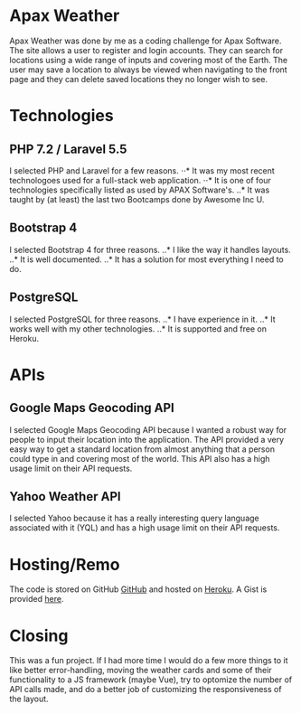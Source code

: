 # Apax Weather
Apax Weather was done by me as a coding challenge for Apax Software. The site allows a user to register and login accounts. They can search for locations using a wide range of inputs and covering most of the Earth. The user may save a location to always be viewed when navigating to the front page and they can delete saved locations they no longer wish to see.

# Technologies
## PHP 7.2 / Laravel 5.5
I selected PHP and Laravel for a few reasons.
⋅⋅* It was my most recent technologoes used for a full-stack web application.
⋅⋅* It is one of four technologies specifically listed as used by APAX Software's.
..* It was taught by (at least) the last two Bootcamps done by Awesome Inc U.

## Bootstrap 4
I selected Bootstrap 4 for three reasons.
..* I like the way it handles layouts.
..* It is well documented.
..* It has a solution for most everything I need to do.

## PostgreSQL
I selected PostgreSQL for three reasons.
..* I have experience in it.
..* It works well with my other technologies.
..* It is supported and free on Heroku.

# APIs
## Google Maps Geocoding API
I selected Google Maps Geocoding API because I wanted a robust way for people to input their location into the application. The API provided a very easy way to get a standard location from almost anything that a person could type in and covering most of the world. This API also has a high usage limit on their API requests.

## Yahoo Weather API
I selected Yahoo because it has a really interesting query language associated with it (YQL) and has a high usage limit on their API requests.

# Hosting/Remo
The code is stored on GitHub [GitHub](https://www.github.com) and hosted on [Heroku](https://apax-weather.heroku.com/).
A Gist is provided [here](https://www.github.com).

# Closing
This was a fun project. If I had more time I would do a few more things to it like better error-handling, moving the weather cards and some of their functionality to a JS framework (maybe Vue), try to optomize the number of API calls made, and do a better job of customizing the responsiveness of the layout.






